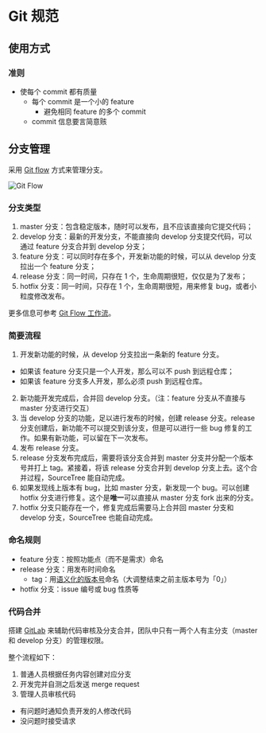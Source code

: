 # Git 规范

## 使用方式

### 准则

* 使每个 commit 都有质量
  * 每个 commit 是一个小的 feature
    * 避免相同 feature 的多个 commit
  * commit 信息要言简意赅

## 分支管理

采用 [Git flow](http://nvie.com/posts/a-successful-git-branching-model/) 方式来管理分支。

![Git Flow](https://raw.githubusercontent.com/xirong/my-git/master/images/git-workflow-release-cycle-4maintenance.png "Git Flow")

### 分支类型

1. master 分支：包含稳定版本，随时可以发布，且不应该直接向它提交代码；
2. develop 分支：最新的开发分支，不能直接向 develop 分支提交代码，可以通过 feature 分支合并到 develop 分支；
3. feature 分支：可以同时存在多个，开发新功能的时候，可以从 develop 分支拉出一个 feature 分支；
4. release 分支：同一时间，只存在 1 个，生命周期很短，仅仅是为了发布；
5. hotfix 分支：同一时间，只存在 1 个，生命周期很短，用来修复 bug，或者小粒度修改发布。

更多信息可参考 [Git Flow 工作流](https://github.com/xirong/my-git/blob/master/git-workflow-tutorial.md)。

### 简要流程

1. 开发新功能的时候，从 develop 分支拉出一条新的 feature 分支。
  * 如果该 feature 分支只是一个人开发，那么可以不 push 到远程仓库；
  * 如果该 feature 分支多人开发，那么必须 push 到远程仓库。
2. 新功能开发完成后，合并回 develop 分支。（注：feature 分支从不直接与 master 分支进行交互）
3. 当 develop 分支的功能，足以进行发布的时候，创建 release 分支。release 分支创建后，新功能不可以提交到该分支，但是可以进行一些 bug 修复的工作。如果有新功能，可以留在下一次发布。
4. 发布 release 分支。
5. release 分支发布完成后，需要将该分支合并到 master 分支并分配一个版本号并打上 tag。紧接着，将该 release 分支合并到 develop 分支上去。这个合并过程，SourceTree 能自动完成。
6. 如果发现线上版本有 bug，比如 master 分支，新发现一个 bug。可以创建 hotfix 分支进行修复。这个是**唯一**可以直接从 master 分支 fork 出来的分支。
7. hotfix 分支只能存在一个，修复完成后需要马上合并回 master 分支和 develop 分支，SourceTree 也能自动完成。

### 命名规则

* feature 分支：按照功能点（而不是需求）命名
* release 分支：用发布时间命名
  * tag：用[语义化的版本号](http://semver.org/lang/zh-CN/)命名（大调整结束之前主版本号为「0」）
* hotfix 分支：issue 编号或 bug 性质等

### 代码合并

搭建 [GitLab](https://about.gitlab.com/downloads) 来辅助代码审核及分支合并，团队中只有一两个人有主分支（master 和 develop 分支）的管理权限。

整个流程如下：

1. 普通人员根据任务内容创建对应分支
2. 开发完并自测之后发送 merge request
3. 管理人员审核代码
  * 有问题时通知负责开发的人修改代码
  * 没问题时接受请求
